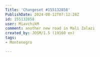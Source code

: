 ```yaml
---
Title: 'Changeset #155132858'
PublishDate: 2024-08-12T07:12:28Z
id: 155132858
user: MiavchikM
comment: another new road in Mali Zalazi
created_by: JOSM/1.5 (19160 en)
tags:
- Montenegro

---
```

